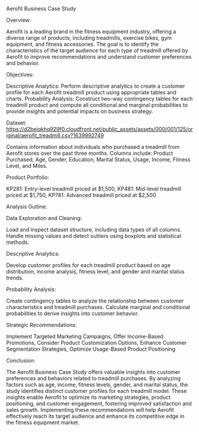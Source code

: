 Aerofit Business Case Study

Overview:

Aerofit is a leading brand in the fitness equipment industry, offering a diverse range of products, including treadmills, exercise bikes, gym equipment, and fitness accessories.
The goal is to identify the characteristics of the target audience for each type of treadmill offered by Aerofit to improve recommendations and understand customer preferences and behavior.

Objectives:

Descriptive Analytics:
Perform descriptive analytics to create a customer profile for each Aerofit treadmill product using appropriate tables and charts.
Probability Analysis:
Construct two-way contingency tables for each treadmill product and compute all conditional and marginal probabilities to provide insights and potential impacts on business strategy.

Dataset: https://d2beiqkhq929f0.cloudfront.net/public_assets/assets/000/001/125/original/aerofit_treadmill.csv?1639992749

Contains information about individuals who purchased a treadmill from Aerofit stores over the past three months.
Columns include: Product Purchased, Age, Gender, Education, Marital Status, Usage, Income, Fitness Level, and Miles.

Product Portfolio:

KP281: Entry-level treadmill priced at $1,500,
KP481: Mid-level treadmill priced at $1,750,
KP781: Advanced treadmill priced at $2,500

Analysis Outline:

Data Exploration and Cleaning:

Load and inspect dataset structure, including data types of all columns.
Handle missing values and detect outliers using boxplots and statistical methods.

Descriptive Analytics:

Develop customer profiles for each treadmill product based on age distribution, income analysis, fitness level, and gender and marital status trends.

Probability Analysis:

Create contingency tables to analyze the relationship between customer characteristics and treadmill purchases.
Calculate marginal and conditional probabilities to derive insights into customer behavior.


Strategic Recommendations:

Implement Targeted Marketing Campaigns,
Offer Income-Based Promotions,
Consider Product Customization Options,
Enhance Customer Segmentation Strategies,
Optimize Usage-Based Product Positioning


Conclusion:

The Aerofit Business Case Study offers valuable insights into customer preferences and behaviors related to treadmill purchases.
By analyzing factors such as age, income, fitness levels, gender, and marital status, the study identifies distinct customer profiles for each treadmill model.
These insights enable Aerofit to optimize its marketing strategies, product positioning, and customer engagement, fostering improved satisfaction and sales growth.
Implementing these recommendations will help Aerofit effectively reach its target audience and enhance its competitive edge in the fitness equipment market.

